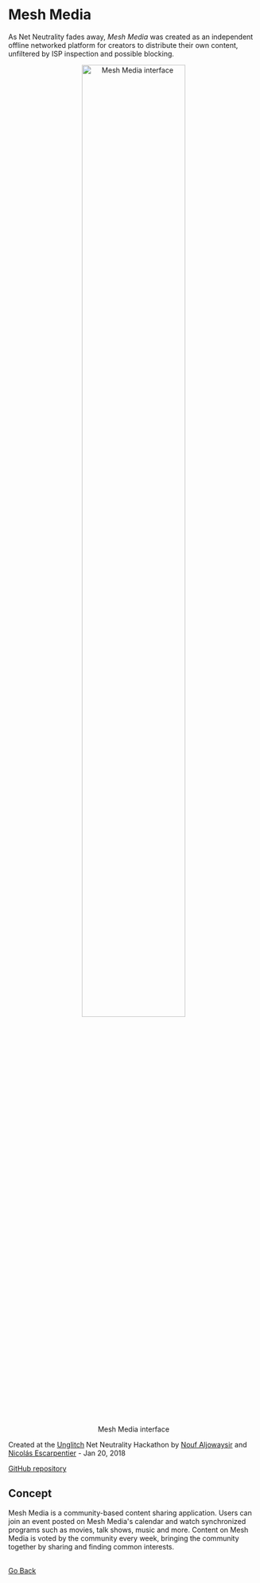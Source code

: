 <!--
title: "Mesh Media"
date: "2018-01-20T00:00:00+00:00"
display: false
image: ""
weight: 0
-->

# Mesh Media

As Net Neutrality fades away, *Mesh Media* was created as an independent offline networked platform for creators to distribute their own content, unfiltered by ISP inspection and possible blocking.
<!--more-->

<figure style="text-align: center">
	<img class="p_detail" width="70%" src="../imgs/meshmedia.jpg" alt="Mesh Media interface">
	<figcaption>Mesh Media interface</figcaption>
</figure>

Created at the [Unglitch](http://unglitchthe.net/) Net Neutrality Hackathon by [Nouf Aljowaysir](noufaljowaysir.com) and [Nicolás Escarpentier](nicolaspe.com) - Jan 20, 2018

[GitHub repository](https://github.com/nicolaspe/meshmedia)

## Concept
<!-- A *[mesh network](https://en.wikipedia.org/wiki/Mesh_networking)* is a  -->

Mesh Media is a community-based content sharing application. Users can join an event posted on Mesh Media's calendar and watch synchronized programs such as movies, talk shows, music and more. Content on Mesh Media is voted by the community every week, bringing the community together by sharing and finding common interests.


<br><a href="#" onClick="history.go(-1);return true;">Go Back</a>
